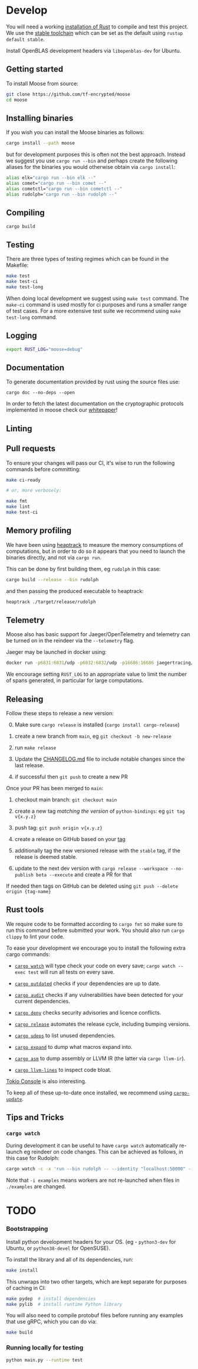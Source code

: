# Develop

You will need a working [installation of Rust](https://www.rust-lang.org/learn/get-started) to compile and test this project. We use the [stable toolchain](https://rust-lang.github.io/rustup/concepts/channels.html) which can be set as the default using `rustup default stable`.

Install OpenBLAS development headers via `libopenblas-dev` for Ubuntu.

## Getting started

To install Moose from source:

```sh
git clone https://github.com/tf-encrypted/moose
cd moose
```

## Installing binaries

If you wish you can install the Moose binaries as follows:

```sh
cargo install --path moose
```

but for development purposes this is often not the best approach. Instead we suggest you use `cargo run --bin` and perhaps create the following aliases for the binaries you would otherwise obtain via `cargo install`:

```sh
alias elk="cargo run --bin elk --"
alias comet="cargo run --bin comet --"
alias cometctl="cargo run --bin cometctl --"
alias rudolph="cargo run --bin rudolph --"
```

## Compiling

```sh
cargo build
```

## Testing

There are three types of testing regimes which can be found in the Makefile:

```sh
make test
make test-ci
make test-long
```

When doing local development we suggest using `make test` command. The
`make-ci` command is used mostly for ci purposes and runs a smaller range of test cases. For
a more extensive test suite we recommend using `make test-long` command.

## Logging

```sh
export RUST_LOG="moose=debug"
```

## Documentation

To generate documentation provided by rust using the source files use:

```
cargo doc --no-deps --open
```

In order to fetch the latest documentation on the cryptographic protocols implemented in moose
check our [whitepaper](https://github.com/tf-encrypted/moose-whitepaper)!

## Linting

## Pull requests

To ensure your changes will pass our CI, it's wise to run the following commands before committing:

```sh
make ci-ready

# or, more verbosely:

make fmt
make lint
make test-ci
```

## Memory profiling

We have been using [heaptrack](https://github.com/KDE/heaptrack) to measure the memory consumptions of computations, but in order to do so it appears that you need to launch the binaries directly, and not via `cargo run`.

This can be done by first building them, eg `rudolph` in this case:

```sh
cargo build --release --bin rudolph
```

and then passing the produced executable to heaptrack:

```sh
heaptrack ./target/release/rudolph
```

## Telemetry

Moose also has basic support for Jaeger/OpenTelemetry and telemetry can be turned on in the reindeer via the `--telemetry` flag.

Jaeger may be launched in docker using:

```sh
docker run -p6831:6831/udp -p6832:6832/udp -p16686:16686 jaegertracing/all-in-one:latest
```

We encourage setting `RUST_LOG` to an appropriate value to limit the number of spans generated, in particular for large computations.

## Releasing

Follow these steps to release a new version:

0. Make sure `cargo release` is installed (`cargo install cargo-release`)

1. create a new branch from `main`, eg `git checkout -b new-release`

2. run `make release`

3. Update the [CHANGELOG.md](CHANGELOG.md) file to include notable changes since the last release.

4. if successful then `git push` to create a new PR

Once your PR has been merged to `main`:

1. checkout main branch: `git checkout main`

2. create a new tag *matching the version* of `python-bindings`: eg `git tag v{x.y.z}`

3. push tag: `git push origin v{x.y.z}`

4. create a release on GitHub based on your [tag](https://github.com/tf-encrypted/runtime/tags)

5. additionally tag the new versioned release with the `stable` tag, if the release is deemed stable.

6. update to the next dev version with `cargo release --workspace --no-publish beta --execute` and create a PR for that

If needed then tags on GitHub can be deleted using `git push --delete origin {tag-name}`

## Rust tools

We require code to be formatted according to `cargo fmt` so make sure to run this command before submitted your work. You should also run `cargo clippy` to lint your code.

To ease your development we encourage you to install the following extra cargo commands:

- [`cargo watch`](https://crates.io/crates/cargo-watchcargo-watch) will type check your code on every save;  `cargo watch --exec test` will run all tests on every save.

- [`cargo outdated`](https://crates.io/crates/cargo-outdated) checks if your dependencies are up to date.

- [`cargo audit`](https://crates.io/crates/cargo-audit) checks if any vulnerabilities have been detected for your current dependencies.

- [`cargo deny`](https://github.com/EmbarkStudios/cargo-deny) checks security advisories and licence conflicts.

- [`cargo release`](https://crates.io/crates/cargo-release) automates the release cycle, including bumping versions.

- [`cargo udeps`](https://crates.io/crates/cargo-udeps) to list unused dependencies.

- [`cargo expand`](https://github.com/dtolnay/cargo-expand) to dump what macros expand into.

- [`cargo asm`](https://github.com/gnzlbg/cargo-asm) to dump assembly or LLVM IR (the latter via `cargo llvm-ir`).

- [`cargo llvm-lines`](https://github.com/dtolnay/cargo-llvm-lines) to inspect code bloat.

[Tokio Console](https://tokio.rs/blog/2021-12-announcing-tokio-console) is also interesting.

To keep all of these up-to-date once installed, we recommend using [`cargo-update`](https://crates.io/crates/cargo-update).

## Tips and Tricks

### `cargo watch`

During development it can be useful to have `cargo watch` automatically re-launch eg reindeer on code changes. This can be achieved as follows, in this case for Rudolph:

```sh
cargo watch -c -x 'run --bin rudolph -- --identity "localhost:50000" --port 50000 --sessions ./examples' -i examples
```

Note that `-i examples` means workers are not re-launched when files in `./examples` are changed.

# TODO


### Bootstrapping

Install python development headers for your OS. (eg - `python3-dev` for Ubuntu, or `python38-devel` for OpenSUSE).

To install the library and all of its dependencies, run:

```sh
make install
```

This unwraps into two other targets, which are kept separate for purposes of caching in CI:

```sh
make pydep  # install dependencies
make pylib  # install runtime Python library
```

You will also need to compile protobuf files before running any examples that use gRPC, which you can do via:

```sh
make build
```

### Running locally for testing

```sh
python main.py --runtime test
```
